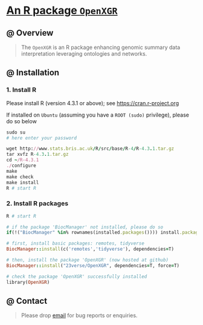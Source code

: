 # [An R package `OpenXGR`](https://github.com/hfang-bristol/OpenXGR)

## @ Overview

> The `OpenXGR` is an R package enhancing genomic summary data interpretation leveraging ontologies and networks.


## @ Installation

### 1. Install R

Please install R (version 4.3.1 or above); see https://cran.r-project.org

If installed on `Ubuntu` (assuming you have a `ROOT (sudo)` privilege), please do so below

```ruby
sudo su
# here enter your password

wget http://www.stats.bris.ac.uk/R/src/base/R-4/R-4.3.1.tar.gz
tar xvfz R-4.3.1.tar.gz
cd ~/R-4.3.1
./configure
make
make check
make install
R # start R
```

### 2. Install R packages

```ruby
R # start R

# if the package 'BiocManager' not installed, please do so
if(!("BiocManager" %in% rownames(installed.packages()))) install.packages("BiocManager")

# first, install basic packages: remotes, tidyverse
BiocManager::install(c('remotes','tidyverse'), dependencies=T)

# then, install the package 'OpenXGR' (now hosted at github)
BiocManager::install("23verse/OpenXGR", dependencies=T, force=T)

# check the package 'OpenXGR' successfully installed
library(OpenXGR)
```


## @ Contact

> Please drop [email](mailto:fh12355@rjh.com.cn) for bug reports or enquiries.


